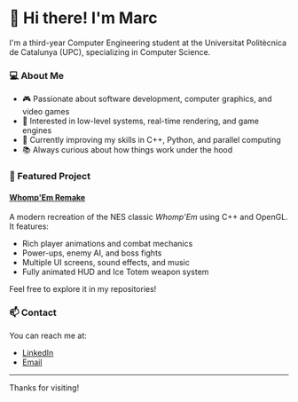 # 👋 Hi there! I'm Marc

I'm a third-year Computer Engineering student at the Universitat Politècnica de Catalunya (UPC), specializing in Computer Science.

### 💻 About Me

- 🎮 Passionate about software development, computer graphics, and video games
- 🔧 Interested in low-level systems, real-time rendering, and game engines
- 🌱 Currently improving my skills in C++, Python, and parallel computing
- 📚 Always curious about how things work under the hood

### 🚀 Featured Project

#### [Whomp'Em Remake](https://github.com/marcessi/WhompEm)
A modern recreation of the NES classic *Whomp'Em* using C++ and OpenGL. It features:
- Rich player animations and combat mechanics
- Power-ups, enemy AI, and boss fights
- Multiple UI screens, sound effects, and music
- Fully animated HUD and Ice Totem weapon system

Feel free to explore it in my repositories!

### 📫 Contact

You can reach me at:
- [LinkedIn](https://www.linkedin.com/in/marc-escribano-sierra)
- [Email](mailto:marc.escribano.sierra@gmail.com)

---

Thanks for visiting!
